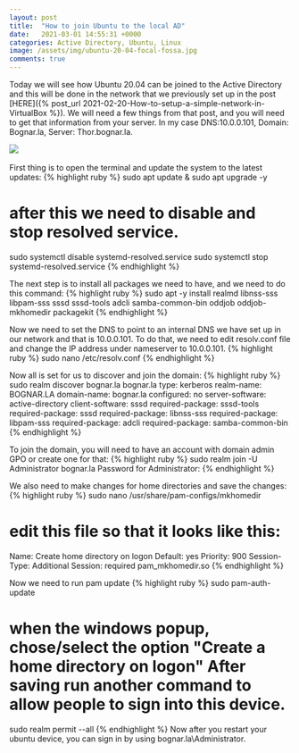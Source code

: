 ```yaml
---
layout: post
title:  "How to join Ubuntu to the local AD"
date:   2021-03-01 14:55:31 +0000
categories: Active Directory, Ubuntu, Linux
image: /assets/img/ubuntu-20-04-focal-fossa.jpg
comments: true
---
```

Today we will see how Ubuntu 20.04 can be joined to the Active Directory and this will be done in the network that we previously set up in the post [HERE]({% post_url 2021-02-20-How-to-setup-a-simple-network-in-VirtualBox %}).
We will need a few things from that post, and you will need to get that information from your server. In my case DNS:10.0.0.101, Domain: Bognar.la, Server: Thor.bognar.la.

<img src="{{ page.image }}">
<br><br>
First thing is to open the terminal and update the system to the latest updates:
{% highlight ruby %}
sudo apt update & sudo apt upgrade -y

# after this we need to disable and stop resolved service.
sudo systemctl disable systemd-resolved.service
sudo systemctl stop systemd-resolved.service
{% endhighlight %}

The next step is to install all packages we need to have, and we need to do this command:
{% highlight ruby %}
sudo apt -y install realmd libnss-sss libpam-sss sssd sssd-tools adcli samba-common-bin oddjob oddjob-mkhomedir packagekit
{% endhighlight %}


Now we need to set the DNS to point to an internal DNS we have set up in our network and that is 10.0.0.101. To do that, we need to edit resolv.conf file and change the IP address under nameserver to 10.0.0.101.
{% highlight ruby %}
sudo nano /etc/resolv.conf
{% endhighlight %}

Now all is set for us to discover and join the domain:
{% highlight ruby %}
sudo realm discover bognar.la
bognar.la
  type: kerberos
  realm-name: BOGNAR.LA
  domain-name: bognar.la
  configured: no
  server-software: active-directory
  client-software: sssd
  required-package: sssd-tools
  required-package: sssd
  required-package: libnss-sss
  required-package: libpam-sss
  required-package: adcli
  required-package: samba-common-bin
{% endhighlight %}

To join the domain, you will need to have an account with domain admin GPO or create one for that:
{% highlight ruby %}
sudo realm join -U Administrator bognar.la
Password for Administrator:
{% endhighlight %}

We also need to make changes for home directories and save the changes:
{% highlight ruby %}
sudo nano /usr/share/pam-configs/mkhomedir

# edit this file so that it looks like this:

Name: Create home directory on logon
Default: yes
Priority: 900
Session-Type: Additional
Session:
        required                        pam_mkhomedir.so
{% endhighlight %}

Now we need to run pam update
{% highlight ruby %}
sudo pam-auth-update
# when the windows popup, chose/select the option "Create a home directory on logon" After saving run another command to allow people to sign into this device.
sudo realm permit --all
{% endhighlight %}
Now after you restart your ubuntu device, you can sign in by using bognar.la\Administrator.
